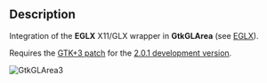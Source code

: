 ## Description

 Integration of the <strong>EGLX</strong> X11/GLX wrapper in <strong>GtkGLArea</strong> (see [EGLX](https://github.com/Tarnyko/EGLX)).

 Requires the [GTK+3 patch](https://bugzilla.gnome.org/show_bug.cgi?id=707723) for the [2.0.1 development version](http://ftp.gnome.org/pub/GNOME/sources/gtkglarea/2.0).

![GtkGLArea3](http://www.tarnyko.net/repo/gtkglarea3-EGLX.png)

